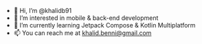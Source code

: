 - 👋 Hi, I’m @khalidb91
- 👀 I’m interested in mobile & back-end development
- 🌱 I’m currently learning Jetpack Compose & Kotlin Multiplatform
- 📫 You can reach me at khalid.benni@gmail.com

<!---
khalidb91/khalidb91 is a ✨ special ✨ repository because its `README.md` (this file) appears on your GitHub profile.
You can click the Preview link to take a look at your changes.
--->
